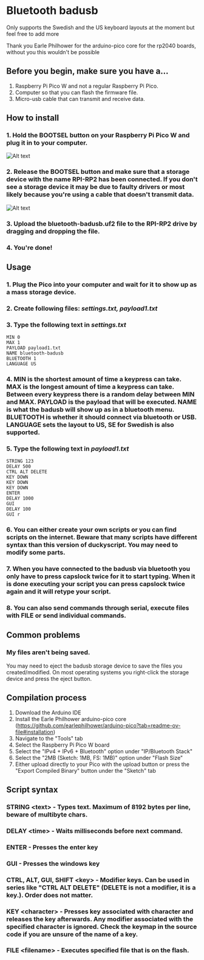 # Bluetooth badusb
Only supports the Swedish and the US keyboard layouts at the moment but feel free to add more

Thank you Earle Philhower for the arduino-pico core for the rp2040 boards, without you this wouldn't be possible

## Before you begin, make sure you have a...
1. Raspberry Pi Pico W and not a regular Raspberry Pi Pico.
2. Computer so that you can flash the firmware file.
3. Micro-usb cable that can transmit and receive data.

## How to install
### 1. Hold the BOOTSEL button on your Raspberry Pi Pico W and plug it in to your computer.
![Alt text](https://www.petecodes.co.uk/wp-content/uploads/2022/07/20220706_1206182-5.jpg " ")
### 2. Release the BOOTSEL button and make sure that a storage device with the name RPI-RP2 has been connected. If you don't see a storage device it may be due to faulty drivers or most likely because you're using a cable that doesn't transmit data.
![Alt text](https://startingelectronics.org/tutorials/raspberry-PI/easiest-way-to-start-using-a-raspberry-PI-pico/pico-folder-windows.jpg " ")
### 3. Upload the bluetooth-badusb.uf2 file to the RPI-RP2 drive by dragging and dropping the file.
### 4. You're done!
## Usage
### 1. Plug the Pico into your computer and wait for it to show up as a mass storage device.
### 2. Create following files: *settings.txt, payload1.txt*
### 3. Type the following text in *settings.txt*
```
MIN 0
MAX 1
PAYLOAD payload1.txt
NAME bluetooth-badusb
BLUETOOTH 1
LANGUAGE US 
```
### 4. MIN is the shortest amount of time a keypress can take. MAX is the longest amount of time a keypress can take. Between every keypress there is a random delay between MIN and MAX. PAYLOAD is the payload that will be executed. NAME is what the badusb will show up as in a bluetooth menu. BLUETOOTH is whether it should connect via bluetooth or USB. LANGUAGE sets the layout to US, SE for Swedish is also supported.
### 5. Type the following text in *payload1.txt*
```
STRING 123
DELAY 500
CTRL ALT DELETE
KEY DOWN
KEY DOWN
KEY DOWN
ENTER
DELAY 1000
GUI
DELAY 100
GUI r
```
### 6. You can either create your own scripts or you can find scripts on the internet. Beware that many scripts have different syntax than this version of duckyscript. You may need to modify some parts.
### 7. When you have connected to the badusb via bluetooth you only have to press capslock twice for it to start typing. When it is done executing your script you can press capslock twice again and it will retype your script.
### 8. You can also send commands through serial, execute files with FILE <filename> or send individual commands.

## Common problems
### My files aren't being saved.
You may need to eject the badusb storage device to save the files you created/modified. On most operating systems you right-click the storage device and press the eject button. 
## Compilation process
1. Download the Arduino IDE
2. Install the Earle Philhower arduino-pico core (https://github.com/earlephilhower/arduino-pico?tab=readme-ov-file#installation)
3. Navigate to the "Tools" tab
4. Select the Raspberry Pi Pico W board
5. Select the "IPv4 + IPv6 + Bluetooth" option under "IP/Bluetooth Stack"
6. Select the "2MB (Sketch: 1MB, FS: 1MB)" option under "Flash Size"
7. Either upload directly to your Pico with the upload button or press the "Export Compiled Binary" button under the "Sketch" tab

## Script syntax
### STRING \<text\> - Types text. Maximum of 8192 bytes per line, beware of multibyte chars.
### DELAY \<time\> - Waits <time> milliseconds before next command.
### ENTER - Presses the enter key
### GUI - Presses the windows key
### CTRL, ALT, GUI, SHIFT \<key\> - Modifier keys. Can be used in series like "CTRL ALT DELETE" (DELETE is not a modifier, it is a key.). Order does not matter. 
### KEY \<character\> - Presses key associated with character and releases the key afterwards. Any modifier associated with the specified character is ignored. Check the keymap in the source code if you are unsure of the name of a key.
### FILE \<filename\> - Executes specified file that is on the flash.
